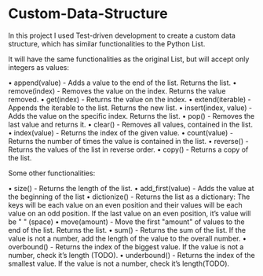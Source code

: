 # Custom-Data-Structure
In this project I used Test-driven development to create a custom data structure, which has similar functionalities to the Python List.


It will have the same functionalities as the original List, but will accept only integers as values:

•	append(value) - Adds a value to the end of the list. Returns the list.
•	remove(index) - Removes the value on the index. Returns the value removed.
•	get(index) - Returns the value on the index.
•	extend(iterable) - Appends the iterable to the list. Returns the new list.
•	insert(index, value) - Adds the value on the specific index. Returns the list.
•	pop() - Removes the last value and returns it.
•	clear() - Removes all values, contained in the list.
•	index(value) - Returns the index of the given value.
•	count(value) - Returns the number of times the value is contained in the list.
•	reverse() - Returns the values of the list in reverse order.
•	copy() - Returns a copy of the list.

Some other functionalities:

•	size() - Returns the length of the list.
•	add_first(value) - Adds the value at the beginning of the list
•	dictionize() - Returns the list as a dictionary: The keys will be each value on an even position and their values will be each value on an odd position. If the last value on an even position, it’s value will be " " (space)
•	move(amount) - Move the first "amount" of values to the end of the list. Returns the list.
•	sum() - Returns the sum of the list. If the value is not a number, add the length of the value to the overall number.
•	overbound() - Returns the index of the biggest value. If the value is not a number, check it’s length (TODO).
•	underbound() - Returns the index of the smallest value. If the value is not a number, check it’s length(TODO).
